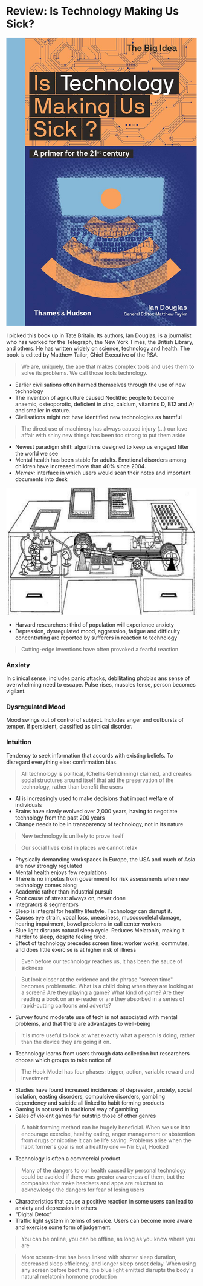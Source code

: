 # Review: Is Technology Making Us Sick?

![Review%20Is%20Technology%20Making%20Us%20Sick%20d9d3379dded14d9599031184a430daf8/Untitled.png](Review%20Is%20Technology%20Making%20Us%20Sick%20d9d3379dded14d9599031184a430daf8/Untitled.png)

I picked this book up in Tate Britain. Its authors, Ian Douglas, is a journalist who has worked for the Telegraph, the New York Times, the British Library, and others. He has written widely on science, technology and health. The book is edited by Matthew Tailor, Chief Executive of the RSA.

> We are, uniquely, the ape that makes complex tools and uses them to solve its problems. We call those tools technology.

- Earlier civilisations often harmed themselves through the use of new technology
- The invention of agriculture caused Neolithic people to become anaemic, osteoporotic, deficient in zinc, calcium, vitamins D, B12 and A; and smaller in stature.
- Civilisations might not have identified new technologies as harmful

> The direct use of machinery has always caused injury (…) our love affair with shiny new things has been too strong to put them aside

- Newest paradigm shift: algorithms designed to keep us engaged filter the world we see
- Mental health has been stable for adults. Emotional disorders among children have increased more than 40% since 2004.
- *Memex:* interface in which users would scan their notes and important documents into desk

![Review%20Is%20Technology%20Making%20Us%20Sick%20d9d3379dded14d9599031184a430daf8/Untitled%201.png](Review%20Is%20Technology%20Making%20Us%20Sick%20d9d3379dded14d9599031184a430daf8/Untitled%201.png)

- Harvard researchers: third of population will experience anxiety
- Depression, dysregulated mood, aggression, fatigue and difficulty concentrating are reported by sufferers in reaction to technology

> Cutting-edge inventions have often provoked a fearful reaction

### Anxiety

In clinical sense, includes panic attacks, debilitating phobias ans sense of overwhelming need to escape. Pulse rises, muscles tense, person becomes vigilant. 

### Dysregulated Mood

Mood swings out of control of subject. Includes anger and outbursts of temper. If persistent, classified as clinical disorder.

### Intuition

Tendency to seek information that accords with existing beliefs. To disregard everything else: confirmation bias.

> All technology is political, (Chellis Gelndinning) claimed, and creates social structures around itself that aid the preservation of the technology, rather than benefit the users

- AI is increasingly used to make decisions that impact welfare of individuals
- Brains have slowly evolved over 2,000 years, having to negotiate technology from the past 200 years
- Change needs to be in transparency of technology, not in its nature

> New technology is unlikely to prove itself

> Our social lives exist in places we cannot relax

- Physically demanding workspaces in Europe, the USA and much of Asia are now strongly regulated
- Mental health enjoys few regulations
- There is no impetus from government for risk assessments when new technology comes along
- Academic rather than industrial pursuit
- Root cause of stress: always on, never done
- Integrators & segmentors
- Sleep is integral for healthy lifestyle. Technology can disrupt it.
- Causes eye strain, vocal loss, uneasiness, muscosceletal damage, hearing impairment, bowel problems in call center workers
- Blue light disrupts natural sleep cycle. Reduces Melatonin, making it harder to sleep, despite feeling tired.
- Effect of technology precedes screen time: worker works, commutes, and does little exercise is at higher risk of illness

> Even before our technology reaches us, it has been the sauce of sickness

> But look closer at the evidence and the phrase "screen time" becomes problematic. What is a child doing when they are looking at a screen? Are they playing a game? What kind of game? Are they reading a book on an e-reader or are they absorbed in a series of rapid-cutting cartoons and adverts?

- Survey found moderate use of tech is not associated with mental problems, and that there are advantages to well-being

> It is more useful to look at what exactly what a person is doing, rather than the device they are going it on.

- Technology learns from users through data collection but researchers choose which groups to take notice of

> The Hook Model has four phases: trigger, action, variable reward and investment

- Studies have found increased incidences of depression, anxiety, social isolation, easting disorders, compulsive disorders, gambling dependency and suicide all linked to habit forming products
- Gaming is not used in traditional way of gambling
- Sales of violent games far outstrip those of other genres

> A habit forming method can be hugely beneficial. When we use it to encourage exercise, healthy eating, anger management or abstention from drugs or nicotine it can be life saving. Problems arise when the habit former's goal is not a healthy one — Nir Eyal, Hooked

- Technology is often a commercial product

> Many of the dangers to our health caused by personal technology could be avoided if there was greater awareness of them, but the companies that make headsets and apps are reluctant to acknowledge the dangers for fear of losing users

- Characteristics that cause a positive reaction in some users can lead to anxiety and depression in others
- "Digital Detox"
- Traffic light system in terms of service. Users can become more aware and exercise some form of judgement.

> You can be online, you can be offline, as long as you know where you are

> More screen-time has been linked with shorter sleep duration, decreased sleep efficiency, and longer sleep onset delay. When using any screen before bedtime, the blue light emitted disrupts the body's natural melatonin hormone production